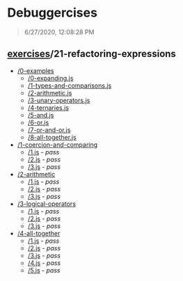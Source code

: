 # Debuggercises 

> 6/27/2020, 12:08:28 PM 

## [exercises](../README.md)/21-refactoring-expressions 

- [/0-examples](./0-examples/README.md)
  - [/0-expanding.js](./0-examples/README.md#0-expandingjs)  
  - [/1-types-and-comparisons.js](./0-examples/README.md#1-types-and-comparisonsjs)  
  - [/2-arithmetic.js](./0-examples/README.md#2-arithmeticjs)  
  - [/3-unary-operators.js](./0-examples/README.md#3-unary-operatorsjs)  
  - [/4-ternaries.js](./0-examples/README.md#4-ternariesjs)  
  - [/5-and.js](./0-examples/README.md#5-andjs)  
  - [/6-or.js](./0-examples/README.md#6-orjs)  
  - [/7-or-and-or.js](./0-examples/README.md#7-or-and-orjs)  
  - [/8-all-together.js](./0-examples/README.md#8-all-togetherjs)  
- [/1-coercion-and-comparing](./1-coercion-and-comparing/README.md)
  - [/1.js](./1-coercion-and-comparing/README.md#1js) - _pass_ 
  - [/2.js](./1-coercion-and-comparing/README.md#2js) - _pass_ 
  - [/3.js](./1-coercion-and-comparing/README.md#3js) - _pass_ 
- [/2-arithmetic](./2-arithmetic/README.md)
  - [/1.js](./2-arithmetic/README.md#1js) - _pass_ 
  - [/2.js](./2-arithmetic/README.md#2js) - _pass_ 
  - [/3.js](./2-arithmetic/README.md#3js) - _pass_ 
- [/3-logical-operators](./3-logical-operators/README.md)
  - [/1.js](./3-logical-operators/README.md#1js) - _pass_ 
  - [/2.js](./3-logical-operators/README.md#2js) - _pass_ 
  - [/3.js](./3-logical-operators/README.md#3js) - _pass_ 
- [/4-all-together](./4-all-together/README.md)
  - [/1.js](./4-all-together/README.md#1js) - _pass_ 
  - [/2.js](./4-all-together/README.md#2js) - _pass_ 
  - [/3.js](./4-all-together/README.md#3js) - _pass_ 
  - [/4.js](./4-all-together/README.md#4js) - _pass_ 
  - [/5.js](./4-all-together/README.md#5js) - _pass_ 
